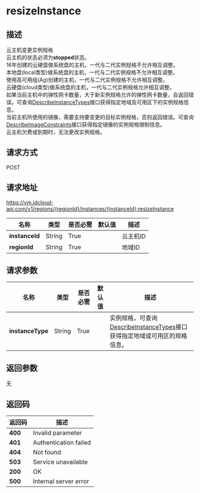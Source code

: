 # resizeInstance


## 描述
云主机变更实例规格<br>
云主机的状态必须为<b>stopped</b>状态。<br>
16年创建的云硬盘做系统盘的主机，一代与二代实例规格不允许相互调整。<br>
本地盘(local类型)做系统盘的主机，一代与二代实例规格不允许相互调整。<br>
使用高可用组(Ag)创建的主机，一代与二代实例规格不允许相互调整。<br>
云硬盘(cloud类型)做系统盘的主机，一代与二代实例规格允许相互调整。<br>
如果当前主机中的弹性网卡数量，大于新实例规格允许的弹性网卡数量，会返回错误。可查询<a href="http://docs.jdcloud.com/virtual-machines/api/describeinstancetypes">DescribeInstanceTypes</a>接口获得指定地域及可用区下的实例规格信息。<br>
当前主机所使用的镜像，需要支持要变更的目标实例规格，否则返回错误。可查询<a href="http://docs.jdcloud.com/virtual-machines/api/describeimageconstraints">DescribeImageConstraints</a>接口获得指定镜像的实例规格限制信息。<br>
云主机欠费或到期时，无法更改实例规格。


## 请求方式
POST

## 请求地址
https://vm.jdcloud-api.com/v1/regions/{regionId}/instances/{instanceId}:resizeInstance

|名称|类型|是否必需|默认值|描述|
|---|---|---|---|---|
|**instanceId**|String|True| |云主机ID|
|**regionId**|String|True| |地域ID|

## 请求参数
|名称|类型|是否必需|默认值|描述|
|---|---|---|---|---|
|**instanceType**|String|True| |实例规格，可查询<a href="http://docs.jdcloud.com/virtual-machines/api/describeinstancetypes">DescribeInstanceTypes</a>接口获得指定地域或可用区的规格信息。|


## 返回参数
无


## 返回码
|返回码|描述|
|---|---|
|**400**|Invalid parameter|
|**401**|Authentication failed|
|**404**|Not found|
|**503**|Service unavailable|
|**200**|OK|
|**500**|Internal server error|
